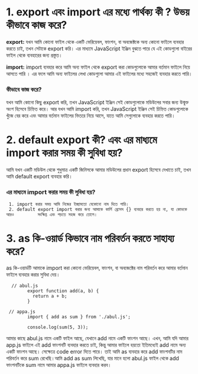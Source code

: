 

# **1. export এবং import এর মধ্যে পার্থক্য কী ? উভয় কীভাবে কাজ করে?**

**export:** যখন আমি কোনো ফাইল থেকে একটি ভেরিয়েবল, ফাংশন, বা অবজেক্টকে অন্য কোনো ফাইলে ব্যবহার করতে চাই, তখন সেটাকে export করি। এর মাধ্যমে JavaScript ইঞ্জিন বুঝতে পারে যে এই কোডগুলো বাইরের ফাইল থেকে ব্যবহারের জন্য প্রস্তুত।

**import:** import ব্যবহার করে আমি অন্য ফাইল থেকে export করা কোডগুলোকে আমার বর্তমান ফাইলে নিয়ে আসতে পারি । এর ফলে আমি অন্য ফাইলের লেখা কোডগুলো আমার এই ফাইলের মধ্যে সহজেই ব্যবহার করতে পারি।

### **কীভাবে কাজ করে?**
যখন আমি কোনো কিছু export করি, তখন JavaScript ইঞ্জিন সেই কোডগুলোকে মডিউলের সবার জন্য উন্মুক্ত অংশ হিসেবে চিহ্নিত করে। আর যখন আমি import করি, তখন JavaScript ইঞ্জিন সেই চিহ্নিত কোডগুলোকে খুঁজে বের করে এবং আমার বর্তমান ফাইলের ভিতরে  নিয়ে আসে, যাতে আমি সেগুলোকে ব্যবহার করতে পারি।




# **2. default export কী? এবং এর মাধ্যমে import করার সময় কী সুবিধা হয়?**
 
 আমি যখন একটি মডিউল থেকে শুধুমাত্র একটি জিনিসকে আমার মডিউলের প্রধান export হিসেবে দেখাতে চাই, তখন আমি default export ব্যবহার করি।

 ### **এর মাধ্যমে import করার সময় কী সুবিধা হয়?**
     1. import করার সময় আমি নিজের ইচ্ছামতো যেকোনো নাম দিতে পারি।
     2. default export import করার জন্য আমাকে কার্লি ব্রেসেস {} ব্যবহার করতে হয় না, যা কোডকে আরও         সংক্ষিপ্ত এবং পড়তে সহজ করে তোলে।




# **3. as কি-ওয়ার্ড কিভাবে নাম পরিবর্তন করতে সাহায্য করে?**

as কি-ওয়ার্ডটি আমাকে import করা কোনো ভেরিয়েবল, ফাংশন, বা অবজেক্টের নাম পরিবর্তন করে আমার বর্তমান ফাইলে ব্যবহার করার সুবিধা দেয়।
      
      // abul.js
            export function add(a, b) {
              return a + b;
            }
     
     // appa.js
            import { add as sum } from './abul.js';

            console.log(sum(5, 3));
    
আমার কাছে abul.js নামে একটি ফাইল আছে, যেখানে add নামে একটি ফাংশন আছে। এখন, আমি যদি আমার app.js ফাইলে এই add ফাংশনটি ব্যবহার করতে চাই, কিন্তু আমার ফাইলে হয়তো ইতিমধ্যেই add নামে অন্য একটি ফাংশন আছে। সেক্ষেত্রে code error দিতে পারে। তাই আমি as ব্যবহার করে add ফাংশনটির নাম পরিবর্তন করে sum রেখেছি।আমি add as sum লিখেছি, যার মানে হলো abul.js ফাইল থেকে add ফাংশনটিকে sum নামে আমার appa.js ফাইলে ব্যবহার করব। 